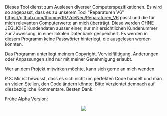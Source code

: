 Dieses Tool dienst zum Auslesen diverser Computerspezifikationen.
Es wird so angepasst, dass es zu unserem Tool "Reparaturen V6"
https://github.com/thommy1972deNeu/Reparaturen_V6
passt und die für mich relevanten Computerwerte an mich überträgt.
Diese werden OHNE JEGLICHE Kundendaten ausser einer, nur mir ersichtlichen Kundenummer zur Zuweisung, 
in einer lokalen Datenbank gespeichert.
Es werden in diesem Programm keine Passwörter hinterlegt, die ausgelesen werden könnten.

Das Programm unterliegt meinem Copyright. 
Vervielfältigung, Änderungen oder Anpassungen sind nur mit meiner Genehmigung erlaubt.

Wer an dem Projekt mitwirken möchte, kann sich gerne an mich wenden.

P.S:
Mir ist bewusst, dass es sich nicht um perfekten Code handelt und man an vielen Stellen, den Code ändern könnte.
Bitte Verzichtet demnach auf diesbezügliche Kommentare.
Besten Dank.

Frühe Alpha Version:

<center><img src="https://www.zwpc.de/Alpha_1.png" /></center>
